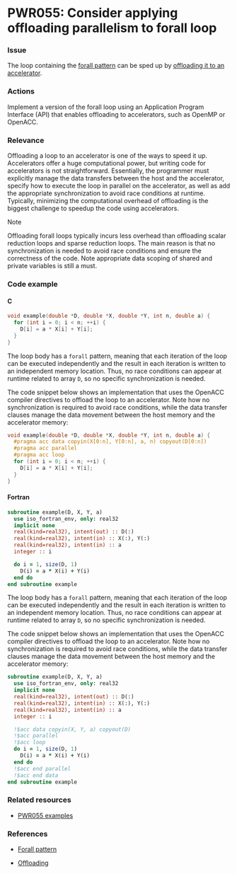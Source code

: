 # PWR055: Consider applying offloading parallelism to forall loop

### Issue

The loop containing the
[forall pattern](../../Glossary/Patterns-for-performance-optimization/Forall.md)
can be sped up by [offloading it to an accelerator](../../Glossary/Offloading.md).

### Actions

Implement a version of the forall loop using an Application Program Interface
(API) that enables offloading to accelerators, such as OpenMP or OpenACC.

### Relevance

Offloading a loop to an accelerator is one of the ways to speed it up.
Accelerators offer a huge computational power, but writing code for accelerators
is not straightforward. Essentially, the programmer must explicitly manage the
data transfers between the host and the accelerator, specify how to execute the
loop in parallel on the accelerator, as well as add the appropriate
synchronization to avoid race conditions at runtime. Typically, minimizing the
computational overhead of offloading is the biggest challenge to speedup the
code using accelerators.

> [!NOTE]
> Offloading forall loops typically incurs less overhead than offloading scalar
> reduction loops and sparse reduction loops. The main reason is that no
> synchronization is needed to avoid race conditions and ensure the correctness
> of the code. Note appropriate data scoping of shared and private variables is
> still a must.

### Code example

#### C

```c
void example(double *D, double *X, double *Y, int n, double a) {
  for (int i = 0; i < n; ++i) {
    D[i] = a * X[i] + Y[i];
  }
}
```

The loop body has a `forall` pattern, meaning that each iteration of the loop
can be executed independently and the result in each iteration is written to an
independent memory location. Thus, no race conditions can appear at runtime
related to array `D`, so no specific synchronization is needed.

The code snippet below shows an implementation that uses the OpenACC compiler
directives to offload the loop to an accelerator. Note how no synchronization
is required to avoid race conditions, while the data transfer clauses manage
the data movement between the host memory and the accelerator memory:

```c
void example(double *D, double *X, double *Y, int n, double a) {
  #pragma acc data copyin(X[0:n], Y[0:n], a, n) copyout(D[0:n])
  #pragma acc parallel
  #pragma acc loop
  for (int i = 0; i < n; ++i) {
    D[i] = a * X[i] + Y[i];
  }
}
```

#### Fortran

```fortran
subroutine example(D, X, Y, a)
  use iso_fortran_env, only: real32
  implicit none
  real(kind=real32), intent(out) :: D(:)
  real(kind=real32), intent(in) :: X(:), Y(:)
  real(kind=real32), intent(in) :: a
  integer :: i

  do i = 1, size(D, 1)
    D(i) = a * X(i) + Y(i)
  end do
end subroutine example
```

The loop body has a `forall` pattern, meaning that each iteration of the loop
can be executed independently and the result in each iteration is written to an
independent memory location. Thus, no race conditions can appear at runtime
related to array `D`, so no specific synchronization is needed.

The code snippet below shows an implementation that uses the OpenACC compiler
directives to offload the loop to an accelerator. Note how no synchronization
is required to avoid race conditions, while the data transfer clauses manage
the data movement between the host memory and the accelerator memory:

```fortran
subroutine example(D, X, Y, a)
  use iso_fortran_env, only: real32
  implicit none
  real(kind=real32), intent(out) :: D(:)
  real(kind=real32), intent(in) :: X(:), Y(:)
  real(kind=real32), intent(in) :: a
  integer :: i

  !$acc data copyin(X, Y, a) copyout(D)
  !$acc parallel
  !$acc loop
  do i = 1, size(D, 1)
    D(i) = a * X(i) + Y(i)
  end do
  !$acc end parallel
  !$acc end data
end subroutine example
```

### Related resources

* [PWR055 examples](https://github.com/codee-com/open-catalog/tree/main/Checks/PWR055/)

### References

* [Forall pattern](../../Glossary/Patterns-for-performance-optimization/Forall.md)

* [Offloading](../../Glossary/Offloading.md)
